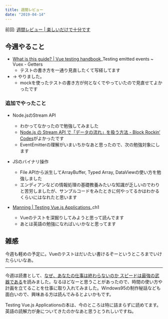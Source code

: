 ```yaml
---
title: 週間レビュー
date: "2019-04-14"
---
```


前回: [週間レビュー | 楽しいだけで十分です](https://yinm.info/20190407/)

## 今週やること
- [What is this guide? | Vue testing handbook](https://lmiller1990.github.io/vue-testing-handbook/)_Testing emitted events ~ Vuex - Getters
  - テストの書き方を一通り見直したくて写経してます
- -> やりました。
  - mockを使ったテストの書き方が何となくでやっていたので見直せてよかったです

### 追加でやったこと
- Node.jsのStream API
  - わかってなかったので勉強してみました
  - [Node.js の Stream API で「データの流れ」を扱う方法 - Block Rockin’ Codes](http://jxck.hatenablog.com/entry/20111204/1322966453)がよかったです
  - EventEmitterの理解がいまいちかなあと思ったので、次の勉強対象にします

- JSのバイナリ操作
  - File APIから派生してArrayBuffer, Typed Array, DataViewの使い方を勉強しました
  - エンディアンなどの情報処理の基礎教養みたいな知識が乏しいのでわりと苦労しましたが、サンプルコードをみたときに何やってるかはわかるくらいにはなれたと思います

- [Manning | Testing Vue.js Applications](https://www.manning.com/books/testing-vue-js-applications)_ch1
  - Vueのテストを深掘りしてみようと思って読んでます
  - あとは英語の勉強になればいいかなと思ってます

## 雑感
今週も軽めの予定に。Vueのテストはだいたい書けるぞーというところまでいけたらいいなあ。

---

今週は読書として、[なぜ、あなたの仕事は終わらないのか スピードは最強の武器である](https://www.amazon.co.jp/dp/B01GPCKJWK/ref=dp-kindle-redirect?_encoding=UTF8&btkr=1)を読みました。なるほどなーと思うことがあったので、時間の使い方や計画を立てることを仕事に取り入れてみました。Windows95の制作秘話なども面白いので、興味ある方は読んでみるとよいかもです。

Testing Vue.js Applicationsの本は、今のところは特に詰まらずに読めてます。英語の読解力が身についてきたのかなあと思うとうれしいですね。
